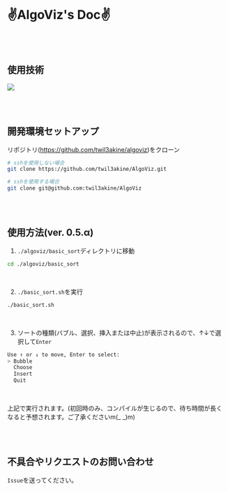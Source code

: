 <h1 id="Top">✌AlgoViz's Doc✌</h1>

<br><br>

## 使用技術 
<p style="display: inline">
    <img src="https://img.shields.io/badge/-Rust-000000.svg?logo=rust&style=flat-square">
</p>

<br><br>

## 開発環境セットアップ

リポジトリ(https://github.com/twil3akine/algoviz)をクローン

```bash
# sshを使用しない場合
git clone https://github.com/twil3akine/AlgoViz.git

# sshを使用する場合
git clone git@github.com:twil3akine/AlgoViz
```

<br><br>

## 使用方法(ver. 0.5.α)

1. `./algoviz/basic_sort`ディレクトリに移動
```bash
cd ./algoviz/basic_sort
```

<br>

2. `./basic_sort.sh`を実行
```bash
./basic_sort.sh
```

<br>

3. ソートの種類(バブル、選択、挿入または中止)が表示されるので、↑↓で選択して`Enter`
```bash
Use ↑ or ↓ to move, Enter to select:
> Bubble
  Choose
  Insert
  Quit
```

<br>


上記で実行されます。(初回時のみ、コンパイルが生じるので、待ち時間が長くなると予想されます。ご了承くださいm(_ _)m)

<br><br>

## 不具合やリクエストのお問い合わせ
`Issue`を送ってください。